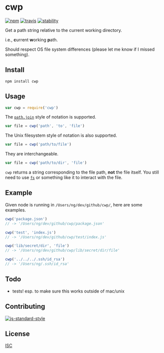 # cwp

[![npm][npm-image]][npm-url]
[![travis][travis-image]][travis-url]
[![stability][stability-image]][stability-url]

[npm-image]: https://img.shields.io/npm/v/cwp.svg?style=flat-square
[npm-url]: https://www.npmjs.com/package/cwp
[travis-image]: https://img.shields.io/travis/ngoldman/cwp.svg?style=flat-square
[travis-url]: https://travis-ci.org/ngoldman/cwp
[stability-image]: https://img.shields.io/badge/stability-1%20--%20experimental-yellow.svg?style=flat-square
[stability-url]: https://nodejs.org/api/documentation.html#documentation_stability_index

Get a path string relative to the current working directory.

i.e., **c**urrent **w**orking **p**ath.

Should respect OS file system differences (please let me know if I missed something).

## Install

```
npm install cwp
```

## Usage

```js
var cwp = require('cwp')
```

The [`path.join`](https://nodejs.org/api/path.html#path_path_join_path1_path2) style of notation is supported.

```js
var file = cwp('path', 'to', 'file')
```

The Unix filesystem style of notation is also supported.

```js
var file = cwp('path/to/file')
```

They are interchangeable.

```js
var file = cwp('path/to/dir', 'file')
```

`cwp` returns a string corresponding to the file path, **not** the file itself. You still need to use [`fs`](https://nodejs.org/api/fs.html) or something like it to interact with the file.

## Example

Given node is running in `/Users/ng/dev/github/cwp/`, here are some examples.

```js
cwp('package.json')
// -> '/Users/ng/dev/github/cwp/package.json'

cwp('test', 'index.js')
// -> '/Users/ng/dev/github/cwp/test/index.js'

cwp('lib/secret/dir', 'file')
// -> '/Users/ng/dev/github/cwp/lib/secret/dir/file'

cwp('../../../.ssh/id_rsa')
// -> '/Users/ng/.ssh/id_rsa'
```

## Todo

* tests! esp. to make sure this works outside of mac/unix

## Contributing

[![js-standard-style](https://cdn.rawgit.com/feross/standard/master/badge.svg)](https://github.com/feross/standard)

## License

[ISC](LICENSE.md)

